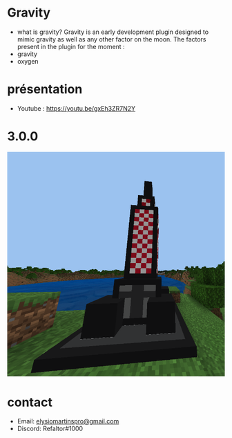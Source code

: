# Gravity
- what is gravity?
Gravity is an early development plugin designed to mimic gravity as well as any other factor on the moon.
The factors present in the plugin for the moment : 
- gravity
- oxygen


# présentation
- Youtube : https://youtu.be/gxEh3ZR7N2Y

# 3.0.0
![Alt text](img/rocket.png?raw=true "Rocket")

# contact 
- Email: elysiomartinspro@gmail.com
- Discord: Refaltor#1000
